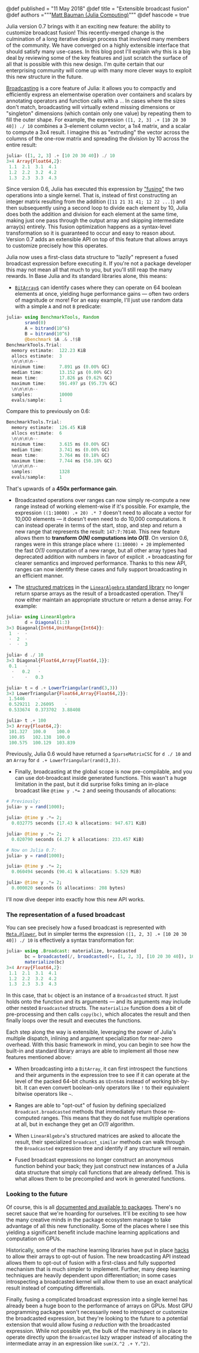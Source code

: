 @def published = "11 May 2018"
@def title = "Extensible broadcast fusion"
@def authors ="""<a href="https://github.com/mbauman">Matt Bauman (Julia Computing)</a>"""
@def hascode = true

Julia version 0.7 brings with it an exciting new feature: the ability to customize broadcast
fusion! This recently-merged change is the culmination of a long iterative design process
that involved many members of the community. We have converged on a highly extensible
interface that should satisfy many use-cases. In this blog post I'll explain why this is a
big deal by reviewing some of the key features and just scratch the surface of all that is
possible with this new design. I'm quite certain that our enterprising community will come
up with many more clever ways to exploit this new structure in the future.

[Broadcasting][] is a core feature of Julia: it allows you to compactly and efficiently
express an elementwise operation over containers and scalars by annotating operators and
function calls with a `.`. In cases where the sizes don't match, broadcasting will virtually
extend missing dimensions or "singleton" dimensions (which contain only one value) by
repeating them to fill the outer shape. For example, the expression `([1, 2, 3] .+ [10 20 30
40]) ./ 10` combines a 3-element column vector, a 1x4 matrix, and a scalar to compute a 3x4
result. I imagine this as "extruding" the vector across the columns of the one-row matrix
and spreading the division by 10 across the entire result:

```julia
julia> ([1, 2, 3] .+ [10 20 30 40]) ./ 10
3×4 Array{Float64,2}:
 1.1  2.1  3.1  4.1
 1.2  2.2  3.2  4.2
 1.3  2.3  3.3  4.3
```

Since version 0.6, Julia has executed this expression by ["fusing"][] the two operations
into a single kernel. That is, instead of first constructing an integer matrix resulting
from the addition (`[11 21 31 41; 12 22 ...]`) and then subsequently using a second loop to
divide each element by 10, Julia does both the addition and division for each element at the
same time, making just one pass through the output array and skipping intermediate array(s)
entirely. This fusion optimization happens as a syntax-level transformation so it is
guaranteed to occur and easy to reason about. Version 0.7 adds an extensible API on top of
this feature that allows arrays to customize precisely how this operates.

Julia now uses a first-class data structure to "lazily" represent a fused broadcast
expression before executing it. If you're not a package developer this may not mean all that
much to you, but you'll still reap the many rewards. In Base Julia and its standard
libraries alone, this means:

* [`BitArray`s][] can identify cases where they can operate on 64 boolean elements at once,
  yielding huge performance gains — often two orders of magnitude or more! For an easy
  example, I'll just use random data with a simple `A` and not `B` predicate:

```julia
julia> using BenchmarkTools, Random
       srand(0)
       A = bitrand(10^6)
       B = bitrand(10^6)
       @benchmark $A .& .!$B
BenchmarkTools.Trial:
  memory estimate:  122.23 KiB
  allocs estimate:  3
  \n\n\n\n--
  minimum time:     7.891 μs (0.00% GC)
  median time:      13.152 μs (0.00% GC)
  mean time:        17.826 μs (9.62% GC)
  maximum time:     591.497 μs (95.73% GC)
  \n\n\n\n--
  samples:          10000
  evals/sample:     1
```

Compare this to previously on 0.6:

```julia
BenchmarkTools.Trial:
  memory estimate:  126.45 KiB
  allocs estimate:  6
  \n\n\n\n--
  minimum time:     3.615 ms (0.00% GC)
  median time:      3.741 ms (0.00% GC)
  mean time:        3.764 ms (0.18% GC)
  maximum time:     7.744 ms (50.18% GC)
  \n\n\n\n--
  samples:          1328
  evals/sample:     1
```

That's upwards of a **450x performance gain**.

* Broadcasted operations over ranges can now simply re-compute a new range instead of
  working element-wise if it's possible. For example, the expression `((1:10000) .+ 20) .* 7`
  doesn't need to allocate a vector for 10,000 elements — it doesn't even need to do 10,000
  computations. It can instead operate in terms of the start, stop, and step and return a
  new range that represents the result: `147:7:70140`. This new feature allows them to
  **transform _O(N)_ computations into _O(1)_**. On version 0.6, ranges were in this strange
  place where `(1:10000) + 20` implemented the fast _O(1)_ computation of a new range, but
  all other array types had deprecated addition with numbers in favor of explicit `.+`
  broadcasting for clearer semantics and improved performance. Thanks to this new API,
  ranges can now identify these cases and fully support broadcasting in an efficient manner.

* The [structured matrices][] in the [`LinearAlgebra` standard library][] no longer return
  sparse arrays as the result of a broadcasted operation. They'll now either maintain an
  appropriate structure or return a dense array. For example:

```julia
julia> using LinearAlgebra
       d = Diagonal(1:3)
3×3 Diagonal{Int64,UnitRange{Int64}}:
 1  ⋅  ⋅
 ⋅  2  ⋅
 ⋅  ⋅  3

julia> d ./ 10
3×3 Diagonal{Float64,Array{Float64,1}}:
 0.1   ⋅    ⋅
  ⋅   0.2   ⋅
  ⋅    ⋅   0.3

julia> t = d .+ LowerTriangular(rand(3,3))
3×3 LowerTriangular{Float64,Array{Float64,2}}:
 1.5446     ⋅         ⋅
 0.529211  2.26095    ⋅
 0.533674  0.373702  3.88408

julia> t .+ 100
3×3 Array{Float64,2}:
 101.327  100.0    100.0
 100.85   102.138  100.0
 100.575  100.129  103.839
```

Previously, Julia 0.6 would have returned a `SparseMatrixCSC` for `d ./ 10` and an `Array` for `d .+ LowerTriangular(rand(3,3))`.

* Finally, broadcasting at the global scope is now pre-compilable, and you can use
  dot-broadcast inside generated functions. This wasn't a huge limitation in the past, but
  it did surprise folks timing an in-place broadcast like `@time y .*= 2` and seeing thousands of allocations:

```julia
# Previously:
julia> y = rand(1000);

julia> @time y .*= 2;
  0.032775 seconds (17.43 k allocations: 947.671 KiB)

julia> @time y .*= 2;
  0.020790 seconds (4.27 k allocations: 233.457 KiB)

# Now on Julia 0.7:
julia> y = rand(1000);

julia> @time y .*= 2;
  0.060494 seconds (90.41 k allocations: 5.529 MiB)

julia> @time y .*= 2;
  0.000020 seconds (6 allocations: 208 bytes)
```

I'll now dive deeper into exactly how this new API works.

### The representation of a fused broadcast

You can see precisely how a fused broadcast is represented with [`Meta.@lower`][], but in
simpler terms the expression `([1, 2, 3] .+ [10 20 30 40]) ./ 10` is effectively a syntax
transformation for:

```julia
julia> using .Broadcast: materialize, broadcasted
       bc = broadcasted(/, broadcasted(+, [1, 2, 3], [10 20 30 40]), 10)
       materialize(bc)
3×4 Array{Float64,2}:
 1.1  2.1  3.1  4.1
 1.2  2.2  3.2  4.2
 1.3  2.3  3.3  4.3
```

In this case, that `bc` object is an instance of a `Broadcasted` struct. It just holds onto
the function and its arguments — and its arguments may include other nested `Broadcasted`
structs. The `materialize` function does a bit of pre-processing and then calls `copy(bc)`,
which allocates the result and then finally loops over the result and executes the functions.

Each step along the way is extensible, leveraging the power of Julia's multiple dispatch,
inlining and argument specialization for near-zero overhead. With this basic framework in
mind, you can begin to see how the built-in and standard library arrays are able to
implement all those new features mentioned above:

* When broadcasting into a `BitArray`, it can first introspect the functions and their
  arguments in the expression tree to see if it can operate at the level of the packed
  64-bit chunks as `UInt64`s instead of working bit-by-bit. It can even convert boolean-only
  operators like `!` to their equivalent bitwise operators like `~`.

* Ranges are able to "opt-out" of fusion by defining specialized `Broadcast.broadcasted`
  methods that immediately return those re-computed ranges. This means that they do not fuse
  multiple operations at all, but in exchange they get an _O(1)_ algorithm.

* When `LinearAlgebra`'s structured matrices are asked to allocate the result, their
  specialized `broadcast_similar` methods can walk through the `Broadcasted` expression tree
  and identify if any structure will remain.

* Fused broadcast expressions no longer construct an anonymous function behind your back;
  they just construct new instances of a Julia data structure that simply call functions
  that are already defined. This is what allows them to be precompiled and work in generated
  functions.

### Looking to the future

Of course, this is all [documented and available to packages][]. There's no secret sauce that
we're hoarding for ourselves. It'll be exciting to see how the many creative minds in the
package ecosystem manage to take advantage of all this new functionality. Some of the places
where I see this yielding a significant benefit include machine learning applications and
computation on GPUs.

Historically, some of the machine learning libraries have put in place [hacks][] to allow their arrays to
opt-out of fusion. The new broadcasting API instead allows them to opt-out of fusion with a first-class and fully
supported mechanism that is much simpler to implement. Further, many deep learning
techniques are heavily dependent upon differentiation; in some cases introspecting a
broadcasted kernel will allow them to use an exact analytical result instead of computing
differentials.

Finally, fusing a complicated broadcast expression into a single kernel has already been a
huge boon to the performance of arrays on GPUs. Most GPU programming packages won't
necessarily need to introspect or customize the broadcasted expression, but they're looking
to the future to a potential extension that would allow fusing _a reduction_ with the
broadcasted expression. While not possible yet, the bulk of the machinery is in place to
operate directly upon the `Broadcasted` lazy wrapper instead of allocating the intermediate
array in an expression like `sum(X.^2 .+ Y.^2)`.


[Broadcasting]: https://docs.julialang.org/en/latest/manual/arrays/#Broadcasting-1

["fusing"]: https://julialang.org/blog/2017/01/moredots

[hacks]: https://github.com/MikeInnes/TakingBroadcastSeriously.jl

[documented and available to packages]: https://docs.julialang.org/en/latest/manual/interfaces/#man-interfaces-broadcasting-1

[`BitArray`s]: https://docs.julialang.org/en/latest/base/arrays/#Base.BitArray

[`LinearAlgebra` standard library]: https://docs.julialang.org/en/latest/stdlib/LinearAlgebra/#Linear-Algebra-1

[structured matrices]: https://docs.julialang.org/en/latest/stdlib/LinearAlgebra/#Special-matrices-1

[`Meta.@lower`]: https://docs.julialang.org/en/latest/base/base/#Base.Meta.@lower
